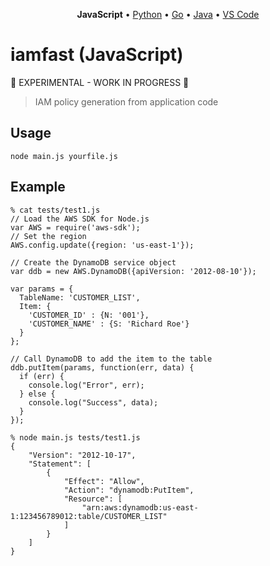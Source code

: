 <p align="center"><b>JavaScript</b> • <a href="https://github.com/iann0036/iamfast-python">Python</a> • <a href="https://github.com/iann0036/iamfast-go">Go</a> • <a href="https://github.com/iann0036/iamfast-java">Java</a> • <a href="https://github.com/iann0036/iamfast-vscode">VS Code</a></p>

# iamfast (JavaScript)

:construction: EXPERIMENTAL - WORK IN PROGRESS :construction:

> IAM policy generation from application code

## Usage

```
node main.js yourfile.js
```

## Example

```
% cat tests/test1.js
// Load the AWS SDK for Node.js
var AWS = require('aws-sdk');
// Set the region 
AWS.config.update({region: 'us-east-1'});

// Create the DynamoDB service object
var ddb = new AWS.DynamoDB({apiVersion: '2012-08-10'});

var params = {
  TableName: 'CUSTOMER_LIST',
  Item: {
    'CUSTOMER_ID' : {N: '001'},
    'CUSTOMER_NAME' : {S: 'Richard Roe'}
  }
};

// Call DynamoDB to add the item to the table
ddb.putItem(params, function(err, data) {
  if (err) {
    console.log("Error", err);
  } else {
    console.log("Success", data);
  }
});
```

```
% node main.js tests/test1.js
{
    "Version": "2012-10-17",
    "Statement": [
        {
            "Effect": "Allow",
            "Action": "dynamodb:PutItem",
            "Resource": [
                "arn:aws:dynamodb:us-east-1:123456789012:table/CUSTOMER_LIST"
            ]
        }
    ]
}
```

